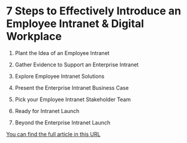 # 7 Steps to Effectively Introduce an Employee Intranet & Digital Workplace

1. Plant the Idea of an Employee Intranet

2. Gather Evidence to Support an Enterprise Intranet

3. Explore Employee Intranet Solutions

4. Present the Enterprise Intranet Business Case

5. Pick your Employee Intranet Stakeholder Team

6. Ready for Intranet Launch

7. Beyond the Enterprise Intranet Launch

[You can find the full article in this URL](https://www.origamiconnect.com/blog/7-steps-to-effectively-introduce-employee-intranet)
